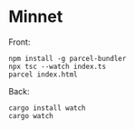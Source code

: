 Minnet
======

Front:
```
npm install -g parcel-bundler
npx tsc --watch index.ts
parcel index.html
```

Back:

```
cargo install watch
cargo watch
```
